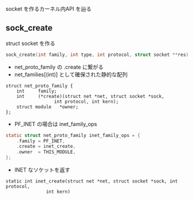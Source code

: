 

socket を作るカーネル内API を辿る

## sock_create

struct socket を作る

```c
sock_create(int family, int type, int protocol, struct socket **res)
```

 * net_proto_family の .create に繋がる
 * net_families[(int)] として確保された静的な配列
``` 
struct net_proto_family {
	int		family;
	int		(*create)(struct net *net, struct socket *sock,
				  int protocol, int kern);
	struct module	*owner;
};
```

 * PF_INET の場合は inet_family_ops 
```c
static struct net_proto_family inet_family_ops = {
	.family = PF_INET,
	.create = inet_create,
	.owner	= THIS_MODULE,
};
```

 * INET なソケットを返す
```
static int inet_create(struct net *net, struct socket *sock, int protocol,
		       int kern)
```               



 